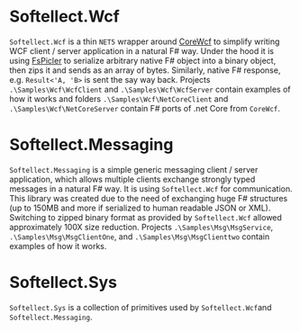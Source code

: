 # Softellect.Wcf

`Softellect.Wcf` is a thin `NET5` wrapper around [CoreWcf](https://github.com/CoreWCF/CoreWCF) to simplify writing WCF client / server application in a natural F# way. Under the hood it is using [FsPicler](https://mbraceproject.github.io/FsPickler/) to serialize arbitrary native F# object into a binary object, then zips it and sends as an array of bytes. Similarly, native F# response, e.g. `Result<'A, 'B>` is sent the say way back. Projects `.\Samples\Wcf\WcfClient` and `.\Samples\Wcf\WcfServer` contain examples of how it works and folders `.\Samples\Wcf\NetCoreClient` and `.\Samples\Wcf\NetCoreServer` contain F# ports of .net Core from `CoreWcf`.


# Softellect.Messaging
`Softellect.Messaging` is a simple generic messaging client / server application, which allows multiple clients exchange strongly typed messages in a natural F# way. It is using `Softellect.Wcf` for communication. This library was created due to the need of exchanging huge F# structures (up to 150MB and more if serialized to human readable JSON or XML). Switching to zipped binary format as provided by `Softellect.Wcf` allowed approximately 100X size reduction. Projects `.\Samples\Msg\MsgService`, `.\Samples\Msg\MsgClientOne`, and `.\Samples\Msg\MsgClienttwo` contain examples of how it works.


# Softellect.Sys
`Softellect.Sys` is a collection of primitives used by `Softellect.Wcf`and `Softellect.Messaging`.
